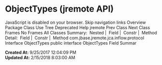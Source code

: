 # ObjectTypes (jremote   API)

JavaScript is disabled on your browser. Skip navigation links Overview Package Class Use Tree Deprecated Help jremote Prev Class Next Class Frames No Frames All Classes Summary:  Nested |  Field |  Constr |  Method Detail:  Field |  Constr |  Method com.jbase.jremote.jca.inflow.protocol Interface ObjectTypes public interface ObjectTypes Field Summar  

**Created At:** 9/25/2017 12:04:09 PM  
**Updated At:** 2/15/2018 8:03:00 AM  

